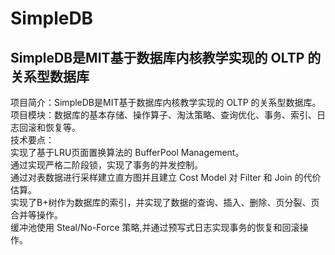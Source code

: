 # SimpleDB
## SimpleDB是MIT基于数据库内核教学实现的 OLTP 的关系型数据库

项目简介：SimpleDB是MIT基于数据库内核教学实现的 OLTP 的关系型数据库。\
项目模块：数据库的基本存储、操作算子、淘汰策略、查询优化、事务、索引、日志回滚和恢复等。\
技术要点：\
实现了基于LRU页面置换算法的 BufferPool Management。\
通过实现严格二阶段锁，实现了事务的并发控制。\
通过对表数据进行采样建立直方图并且建立 Cost Model 对 Filter 和 Join 的代价估算。\
实现了B+树作为数据库的索引，并实现了数据的查询、插入、删除、页分裂、页合并等操作。\
缓冲池使用 Steal/No-Force 策略,并通过预写式日志实现事务的恢复和回滚操作。
